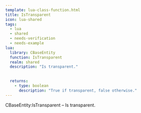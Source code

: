 ```yaml
---
template: lua-class-function.html
title: IsTransparent
icon: lua-shared
tags:
  - lua
  - shared
  - needs-verification
  - needs-example
lua:
  library: CBaseEntity
  function: IsTransparent
  realm: shared
  description: "Is transparent."
  
  
  returns:
    - type: boolean
      description: "True if transparent, false otherwise."
---
```


<div class="lua__search__keywords">
CBaseEntity:IsTransparent &#x2013; Is transparent.
</div>
